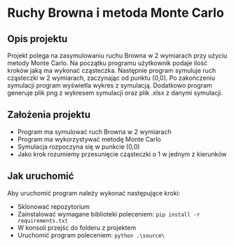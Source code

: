 # Ruchy Browna i metoda Monte Carlo

## Opis projektu

Projekt polega na zasymulowaniu ruchu Browna w 2 wymiarach przy użyciu metody Monte Carlo.
Na początku programu użytkownik podaje ilość kroków jaką ma wykonać cząsteczka.
Następnie program symuluje ruch cząsteczki w 2 wymiarach, zaczynając od punktu (0,0).
Po zakończeniu symulacji program wyświetla wykres z symulacją.
Dodatkowo program generuje plik png z wykresem symulacji oraz plik .xlsx z danymi symulacji.

## Założenia projektu

- Program ma symulować ruch Browna w 2 wymiarach
- Program ma wykorzystywać metodę Monte Carlo
- Symulacja rozpoczyna się w punkcie (0,0)
- Jako krok rozumiemy przesunięcie cząsteczki o 1 w jednym z kierunków
  
## Jak uruchomić

Aby uruchomić program należy wykonać następujące kroki:

- Sklonować repozytorium
- Zainstalować wymagane biblioteki poleceniem: `pip install -r requirements.txt`
- W konsoli przejśc do folderu z projektem
- Uruchomić program poleceniem: `python .\source\`
